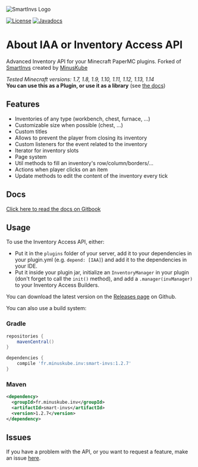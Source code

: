 ![SmartInvs Logo](http://minuskube.fr/img/smart-invs/smart_invs.png)

[![License](https://img.shields.io/github/license/MultivetisMc/Inventory-access-api.svg?style=flat-square)](https://github.com/MultivetisMc/Inventory-access-api/blob/master/LICENSE.md)
[![Javadocs](https://img.shields.io/maven-central/v/fr.minuskube.inv/smart-invs.svg?label=javadoc&style=flat-square)](https://javadoc.io/doc/fr.minuskube.inv/smart-invs)

# About IAA or Inventory Access API
Advanced Inventory API for your Minecraft PaperMC plugins. Forked of [SmartInvs](https://github.com/MinusKube/SmartInvs) created by [MinusKube](https://github.com/MinusKube)

*Tested Minecraft versions: 1.7, 1.8, 1.9, 1.10, 1.11, 1.12, 1.13, 1.14*  
**You can use this as a Plugin, or use it as a library** (see [the docs](https://github.com/MultivetisMc/Inventory-access-api/wiki/))

## Features
* Inventories of any type (workbench, chest, furnace, ...)
* Customizable size when possible (chest, ...)
* Custom titles
* Allows to prevent the player from closing its inventory
* Custom listeners for the event related to the inventory
* Iterator for inventory slots
* Page system
* Util methods to fill an inventory's row/column/borders/...
* Actions when player clicks on an item
* Update methods to edit the content of the inventory every tick

## Docs
[Click here to read the docs on Gitbook](https://minuskube.gitbook.io/smartinvs/)

## Usage
To use the Inventory Access API, either:
- Put it in the `plugins` folder of your server, add it to your dependencies in your plugin.yml (e.g. `depend: [IAA]`) and add it to the dependencies in your IDE.
- Put it inside your plugin jar, initialize an `InventoryManager` in your plugin (don't forget to call the `init()` method), and add a `.manager(invManager)` to your Inventory Access Builders.

You can download the latest version on the [Releases page](https://github.com/MultivetisMc/Inventory-access-api/releases) on Github.

You can also use a build system:
### Gradle
```gradle
repositories {
    mavenCentral()
}

dependencies {
    compile 'fr.minuskube.inv:smart-invs:1.2.7'
}
```

### Maven
```xml
<dependency>
  <groupId>fr.minuskube.inv</groupId>
  <artifactId>smart-invs</artifactId>
  <version>1.2.7</version>
</dependency>
```

## Issues
If you have a problem with the API, or you want to request a feature, make an issue [here](https://github.com/MultivetisMc/Inventory-access-api/issues).
